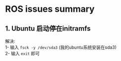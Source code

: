 # ROS issues summary

## 1. Ubuntu 启动停在initramfs
解决:<br>
1- 输入 ```fsck -y /dev/sda3```   (我的ubuntu系统安装在sda3)<br>
2- 输入 ```exit``` 即可
